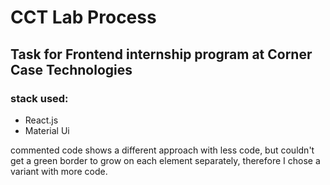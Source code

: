
# CCT Lab Process
## Task for Frontend internship program at Corner Case Technologies

### stack used:
- React.js
- Material Ui 

commented code shows a different approach with less code, but couldn't get a green border to grow on each element separately, therefore I chose a variant with more code. 
